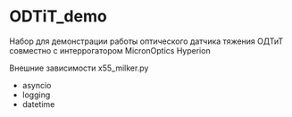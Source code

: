 # ODTiT_demo
Набор для демонстрации работы оптического датчика тяжения ОДТиТ совместно с интеррогатором MicronOptics Hyperion

Внешние зависимости x55_milker.py
- asyncio
- logging
- datetime
